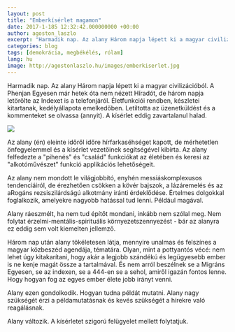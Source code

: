 ```yaml
---
layout: post
title: "Emberkísérlet magamon"
date: 2017-1-185 12:32:42.000000000 +00:00
author: agoston_laszlo
excerpt: "Harmadik nap. Az alany Három napja lépett ki a magyar civilizációból. A Phenjan Egyesen már hetek óta nem nézett Híradót, de három napja letörölte az Indexet is a telefonjáról. Életfunkciói rendben, készletei kitartanak, kedélyállapota emelkedőben."
categories: blog
tags: [demokrácia, megbékélés, rólam]
lang: hu
image: http://agostonlaszlo.hu/images/emberkiserlet.jpg
---
```

Harmadik nap. Az alany Három napja lépett ki a magyar civilizációból. A Phenjan Egyesen már hetek óta nem nézett Híradót, de három napja letörölte az Indexet is a telefonjáról. Életfunkciói rendben, készletei kitartanak, kedélyállapota emelkedőben.
Letiltotta az üzenetküldést és a kommenteket se olvassa (annyit). A kísérlet eddig zavartalanul halad.

![](http://agostonlaszlo.hu/images/emberkiserlet.jpg)

Az alany (én) eleinte időről időre hírfarkaséhséget kapott, de mérhetetlen önfegyelemmel és a kísérlet vezetőinek segítségével kibírta. Az alany felfedezte a "pihenés" és "család" funkciókat az életében és keresi az "alkotóművészet" funkció applikációs lehetőségeit.

Az alany nem mondott le világjobbító, enyhén messiáskomplexusos tendenciáiról, de érezhetően csökken a kövér bajszok, a lázáremelés és az aRogáns rezsiszilárdságú alkotmány iránti érdeklődése. Értelmes dolgokkal foglalkozik, amelyekre nagyobb hatással tud lenni. Például magával.

Alany ráeszmélt, ha nem tud építőt mondani, inkább nem szólal meg. Nem folytat érzelmi-mentális-spirituális környezetszennyezést - bár az alanyra ez eddig sem volt kiemelten jellemző.

Három nap után alany tökéletesen látja, mennyire unalmas és felszínes a magyar közbeszéd agendája, tématára. Olyan, mint a pottyantós vécé: nem lehet úgy kitakarítani, hogy akár a legjobb szándékú és legügyesebb ember is ne kenje magát össze a tartalmával.
És nem arról beszélnek se a Migráns Egyesen, se az indexen, se a 444-en se a sehol, amiről igazán fontos lenne. Hogy hogyan fog az egyes ember élete jobb irányt venni.

Alany ezen gondolkodik. Hogyan tudna példát mutatni. Alany nagy szükségét érzi a példamutatásnak és kevés szükségét a hírekre való reagálásnak.

Alany változik. A kísérletet szigorú felügyelet mellett folytatjuk.
